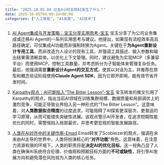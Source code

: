 ```yaml
---
title: "2025.10.05.04 过去4小时全球AI发生了什么？"
date: 2025-10-05T04:00:14+08:00
categories: ["人工智能", "AI发展", "AI技术"]
---
```


1.  [AI Agent集成与开发策略：宝玉分享实用思考-宝玉](https://x.com/dotey/status/1974520194807591020)
    宝玉分享了为公司业务集成或迁移AI Agent的一系列实用思考与建议。他提出，如果现有流程效率高且路径确定，可仅集成AI功能而非强制转换为Agent。关键在于**为Agent重新设计专用工具**，而非改造为人设计的现有工具，并强调工具描述、输入参数和输出结果需清晰具体，以优化上下文管理。同时，建议避免为实现MCP（多兼容平台）而使用MCP，控制工具数量，并考虑拆分为子智能体来管理复杂任务。最后，他强调需要**重新设计Agent的交互方式**，使其以对话为主，并推荐在原型和概念验证阶段使用**Claude Agent SDK**，因为它即开即用，能有效节省开发时间。

2.  [Karpathy观点：AI可能陷入“The Bitter Lesson”-宝玉](https://x.com/dotey/status/1974546684752568544)
    宝玉转发的推文引用了Karpathy的观点，指出当前AI领域在训练集群规模、数据质量和局部调优上的激烈竞争，可能正导致业界陷入另一种形式的“The Bitter Lesson”。这意味着，对**人类数据拟合精度**的过度追求，可能阻碍了AI探索更深层次、更普适的学习原理，从而可能错失突破性进展。该观点警示AI开发者，在追求短期性能优化的同时，需警惕陷入局部最优，并思考更宏观的智能发展路径。

3.  [人类在AI对齐中的关键作用-Emad](https://x.com/EMostaque/status/1974526460552794530)
    Emad转发了Scobleizer的观点，强调在未来由AI主导的世界中，人类将扮演核心的“**对齐功能**”角色。这意味着，在注意力资源有限的环境下，人类的职责将是**决定AI的优化目标**。这一视角凸显了人类在确保AI系统符合伦理、价值观和预期目标方面的**不可或缺性**，将引导AI发展方向和避免潜在风险视为人类的核心任务。